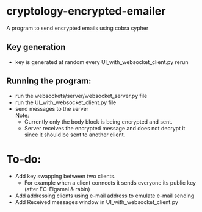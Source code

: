 # cryptology-encrypted-emailer
A program to send encrypted emails using cobra cypher

## Key generation
* key is generated at random every UI_with_websocket_client.py rerun

## Running the program:
* run the websockets/server/websocket_server.py file
* run the UI_with_websocket_client.py file
* send messages to the server
\
Note: 
  * Currently only the body block is being encrypted and sent.
  * Server receives the encrypted message and does not decrypt it since it should be sent to another client.

# To-do:
* Add key swapping between two clients.
  * For example when a client connects it sends everyone its public key (after EC-Elgamal & rabin)
* Add addressing clients using e-mail address to emulate e-mail sending
* Add Received messages window in UI_with_websocket_client.py 